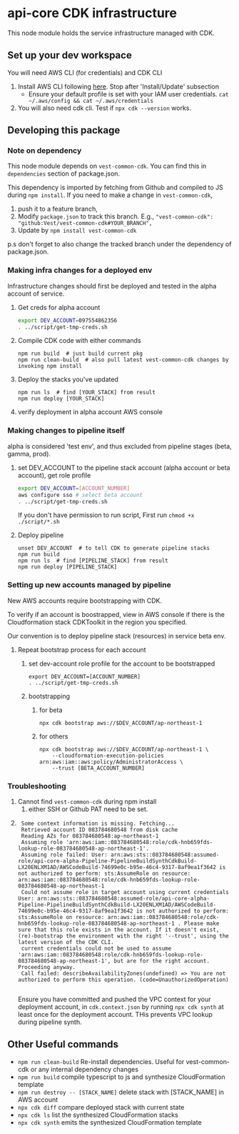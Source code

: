 # api-core CDK infrastructure

This node module holds the service infrastructure managed with CDK.

## Set up your dev workspace

You will need AWS CLI (for credentials) and CDK CLI

1. Install AWS CLI following [here](https://docs.aws.amazon.com/cli/latest/userguide/cli-chap-getting-started.html).
   Stop after 'Install/Update' subsection
    - Ensure your default profile is set with your IAM user credentials. `cat ~/.aws/config && cat ~/.aws/credentials`
3. You will also need cdk cli. Test if `npx cdk --version` works.

## Developing this package

### Note on dependency

This node module depends on `vest-common-cdk`. You can find this in `dependencies` section of package.json.

This dependency is imported by fetching from Github and compiled to JS during `npm install`. If you need to make a
change in `vest-common-cdk`,

1. push it to a feature branch,
2. Modify `package.json` to track this branch. E.g., `"vest-common-cdk": "github:Vest/vest-common-cdk#YOUR_BRANCH",`
3. Update by `npm install vest-common-cdk`

p.s don't forget to also change the tracked branch under the dependency of package.json.

### Making infra changes for a deployed env

Infrastructure changes should first be deployed and tested in the alpha account of service.

1. Get creds for alpha account
    ```bash
   export DEV_ACCOUNT=097554862356
   . ../script/get-tmp-creds.sh
    ```
2. Compile CDK code with either commands
   ```
   npm run build  # just build current pkg
   npm run clean-build  # also pull latest vest-common-cdk changes by invoking npm install
   ``` 
3. Deploy the stacks you've updated
    ```
    npm run ls	# find [YOUR_STACK] from result
    npm run deploy [YOUR_STACK]
    ```
4. verify deployment in alpha account AWS console

### Making changes to pipeline itself

alpha is considered 'test env', and thus excluded from pipeline stages (beta, gamma, prod).

1. set DEV_ACCOUNT to the pipeline stack account (alpha account or beta account), get role profile
    ```bash
    export DEV_ACCOUNT=[ACCOUNT_NUMBER]
    aws configure sso # select beta account
    . ../script/get-tmp-creds.sh
    ```

   If you don't have permission to run script, First run `chmod +x ./script/*.sh`
2. Deploy pipeline

    ```
    unset DEV_ACCOUNT  # to tell CDK to generate pipeline stacks
    npm run build
    npm run ls	# find [PIPELINE_STACK] from result
    npm run deploy [PIPELINE_STACK]
    ```

### Setting up new accounts managed by pipeline

New AWS accounts require bootstrapping with CDK.

To verify if an account is boostrapped, view in AWS console if there is the Cloudformation stack CDKToolkit in the
region you specified.

Our convention is to deploy pipeline stack (resources) in service beta env.

1. Repeat bootstrap process for each account

    1. set dev-account role profile for the account to be bootstrapped

       ```
       export DEV_ACCOUNT=[ACCOUNT_NUMBER]
       . ../script/get-tmp-creds.sh
       ```

    3. bootstrapping

        1. for beta

           ```
           npx cdk bootstrap aws://$DEV_ACCOUNT/ap-northeast-1
           ```

        2. for others

           ```
           npx cdk bootstrap aws://$DEV_ACCOUNT/ap-northeast-1 \
               --cloudformation-execution-policies arn:aws:iam::aws:policy/AdministratorAccess \
               --trust [BETA_ACCOUNT_NUMBER]
           ```

### Troubleshooting

1. Cannot find `vest-common-cdk` during npm install
    1. either SSH or Github PAT need to be set.
2. ```
    Some context information is missing. Fetching...
    Retrieved account ID 083784680548 from disk cache
    Reading AZs for 083784680548:ap-northeast-1
    Assuming role 'arn:aws:iam::083784680548:role/cdk-hnb659fds-lookup-role-083784680548-ap-northeast-1'.
    Assuming role failed: User: arn:aws:sts::083784680548:assumed-role/api-core-alpha-Pipeline-PipelineBuildSynthCdkBuild-LX20ENLXM1AD/AWSCodeBuild-74699e0c-b95e-46c4-9317-8af9ea1f3642 is not authorized to perform: sts:AssumeRole on resource: arn:aws:iam::083784680548:role/cdk-hnb659fds-lookup-role-083784680548-ap-northeast-1
    Could not assume role in target account using current credentials User: arn:aws:sts::083784680548:assumed-role/api-core-alpha-Pipeline-PipelineBuildSynthCdkBuild-LX20ENLXM1AD/AWSCodeBuild-74699e0c-b95e-46c4-9317-8af9ea1f3642 is not authorized to perform: sts:AssumeRole on resource: arn:aws:iam::083784680548:role/cdk-hnb659fds-lookup-role-083784680548-ap-northeast-1 . Please make sure that this role exists in the account. If it doesn't exist, (re)-bootstrap the environment with the right '--trust', using the latest version of the CDK CLI.
    current credentials could not be used to assume 'arn:aws:iam::083784680548:role/cdk-hnb659fds-lookup-role-083784680548-ap-northeast-1', but are for the right account. Proceeding anyway.
    Call failed: describeAvailabilityZones(undefined) => You are not authorized to perform this operation. (code=UnauthorizedOperation)
    
    ```
   Ensure you have committed and pushed the VPC context for your deployment account, in `cdk.context.json`  by
   running `npx cdk synth` at least once for the deployment account. THis prevents VPC lookup during pipeline synth.

## Other Useful commands

* `npm run clean-build`   Re-install dependencies. Useful for vest-common-cdk or any internal dependency changes
* `npm run build`   compile typescript to js and synthesize CloudFormation template
* `npm run destroy -- [STACK_NAME]`  delete stack with [STACK_NAME] in AWS account
* `npx cdk diff`    compare deployed stack with current state
* `npx cdk ls`      list the synthesized CloudFormation stacks
* `npx cdk synth`   emits the synthesized CloudFormation template
